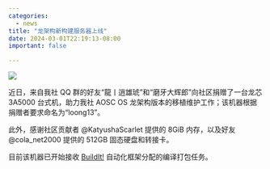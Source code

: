 ```yaml
---
categories:
  - news
title: "龙架构新构建服务器上线"
date: 2024-03-01T22:19:13-08:00
important: false

---
```

![](/assets/news/loong13.jpg)

近日，来自我社 QQ 群的好友“龍丨逍雄琥”和“磨牙大辉郎”向社区捐赠了一台龙芯 3A5000 台式机，助力我社 AOSC OS 龙架构版本的移植维护工作；该机器根据捐赠者要求命名为“loong13”。

此外，感谢社区贡献者 @KatyushaScarlet 提供的 8GiB 内存，以及好友 @cola_net2000 提供的 512GB 固态硬盘和转接卡。

目前该机器已开始接收 [BuildIt!](https://github.com/AOSC-Dev/buildit) 自动化框架分配的编译打包任务。
